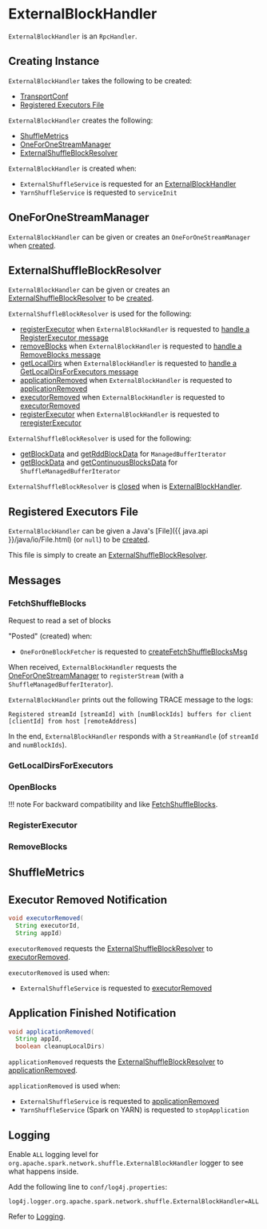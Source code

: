 # ExternalBlockHandler

`ExternalBlockHandler` is an `RpcHandler`.

## Creating Instance

`ExternalBlockHandler` takes the following to be created:

* <span id="conf"> [TransportConf](../network/TransportConf.md)
* [Registered Executors File](#registeredExecutorFile)

`ExternalBlockHandler` creates the following:

* [ShuffleMetrics](#metrics)
* [OneForOneStreamManager](#streamManager)
* [ExternalShuffleBlockResolver](#blockManager)

`ExternalBlockHandler` is created when:

* `ExternalShuffleService` is requested for an [ExternalBlockHandler](ExternalShuffleService.md#newShuffleBlockHandler)
* `YarnShuffleService` is requested to `serviceInit`

## <span id="streamManager"> OneForOneStreamManager

`ExternalBlockHandler` can be given or creates an `OneForOneStreamManager` when [created](#creating-instance).

## <span id="blockManager"><span id="getBlockResolver"><span id="ExternalShuffleBlockResolver"> ExternalShuffleBlockResolver

`ExternalBlockHandler` can be given or creates an [ExternalShuffleBlockResolver](ExternalShuffleBlockResolver.md) to be [created](#creating-instance).

`ExternalShuffleBlockResolver` is used for the following:

* [registerExecutor](ExternalShuffleBlockResolver.md#registerExecutor) when `ExternalBlockHandler` is requested to [handle a RegisterExecutor message](#RegisterExecutor)
* [removeBlocks](ExternalShuffleBlockResolver.md#removeBlocks) when `ExternalBlockHandler` is requested to [handle a RemoveBlocks message](#RemoveBlocks)
* [getLocalDirs](ExternalShuffleBlockResolver.md#getLocalDirs) when `ExternalBlockHandler` is requested to [handle a GetLocalDirsForExecutors message](#GetLocalDirsForExecutors)
* [applicationRemoved](ExternalShuffleBlockResolver.md#applicationRemoved) when `ExternalBlockHandler` is requested to [applicationRemoved](#applicationRemoved)
* [executorRemoved](ExternalShuffleBlockResolver.md#executorRemoved) when `ExternalBlockHandler` is requested to [executorRemoved](#executorRemoved)
* [registerExecutor](ExternalShuffleBlockResolver.md#registerExecutor) when `ExternalBlockHandler` is requested to [reregisterExecutor](#reregisterExecutor)

`ExternalShuffleBlockResolver` is used for the following:

* [getBlockData](ExternalShuffleBlockResolver.md#getBlockData) and [getRddBlockData](ExternalShuffleBlockResolver.md#getRddBlockData) for `ManagedBufferIterator`
* [getBlockData](ExternalShuffleBlockResolver.md#getBlockData) and [getContinuousBlocksData](ExternalShuffleBlockResolver.md#getContinuousBlocksData) for `ShuffleManagedBufferIterator`

`ExternalShuffleBlockResolver` is [closed](ExternalShuffleBlockResolver.md#registerExecutor) when is [ExternalBlockHandler](#close).

## <span id="registeredExecutorFile"> Registered Executors File

`ExternalBlockHandler` can be given a Java's [File]({{ java.api }}/java/io/File.html) (or `null`) to be [created](#creating-instance).

This file is simply to create an [ExternalShuffleBlockResolver](#blockManager).

## <span id="receive"><span id="handleMessage"><span id="messages"> Messages

### <span id="FetchShuffleBlocks"> FetchShuffleBlocks

Request to read a set of blocks

"Posted" (created) when:

* `OneForOneBlockFetcher` is requested to [createFetchShuffleBlocksMsg](../storage/OneForOneBlockFetcher.md#createFetchShuffleBlocksMsg)

When received, `ExternalBlockHandler` requests the [OneForOneStreamManager](#streamManager) to `registerStream` (with a `ShuffleManagedBufferIterator`).

`ExternalBlockHandler` prints out the following TRACE message to the logs:

```text
Registered streamId [streamId] with [numBlockIds] buffers for client [clientId] from host [remoteAddress]
```

In the end, `ExternalBlockHandler` responds with a `StreamHandle` (of `streamId` and `numBlockIds`).

### <span id="GetLocalDirsForExecutors"> GetLocalDirsForExecutors

### <span id="OpenBlocks"> OpenBlocks

!!! note
    For backward compatibility and like [FetchShuffleBlocks](#FetchShuffleBlocks).

### <span id="RegisterExecutor"> RegisterExecutor

### <span id="RemoveBlocks"> RemoveBlocks

## <span id="metrics"> ShuffleMetrics

## <span id="executorRemoved"> Executor Removed Notification

```java
void executorRemoved(
  String executorId,
  String appId)
```

`executorRemoved` requests the [ExternalShuffleBlockResolver](#blockManager) to [executorRemoved](ExternalShuffleBlockResolver.md#executorRemoved).

`executorRemoved` is used when:

* `ExternalShuffleService` is requested to [executorRemoved](ExternalShuffleService.md#executorRemoved)

## <span id="applicationRemoved"> Application Finished Notification

```java
void applicationRemoved(
  String appId,
  boolean cleanupLocalDirs)
```

`applicationRemoved` requests the [ExternalShuffleBlockResolver](#blockManager) to [applicationRemoved](ExternalShuffleBlockResolver.md#applicationRemoved).

`applicationRemoved` is used when:

* `ExternalShuffleService` is requested to [applicationRemoved](ExternalShuffleService.md#applicationRemoved)
* `YarnShuffleService` (Spark on YARN) is requested to `stopApplication`

## Logging

Enable `ALL` logging level for `org.apache.spark.network.shuffle.ExternalBlockHandler` logger to see what happens inside.

Add the following line to `conf/log4j.properties`:

```text
log4j.logger.org.apache.spark.network.shuffle.ExternalBlockHandler=ALL
```

Refer to [Logging](../spark-logging.md).
